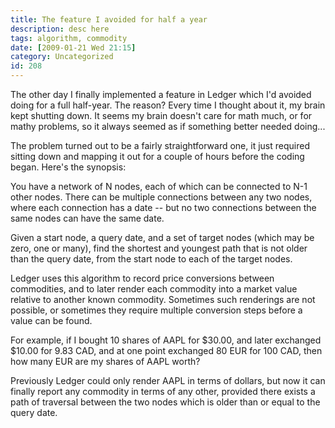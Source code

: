 ```yaml
---
title: The feature I avoided for half a year
description: desc here
tags: algorithm, commodity
date: [2009-01-21 Wed 21:15]
category: Uncategorized
id: 208
---
```


The other day I finally implemented a feature in Ledger which I'd avoided doing for a full half-year.  The reason?  Every time I thought about it, my brain kept shutting down.  It seems my brain doesn't care for math much, or for mathy problems, so it always seemed as if something better needed doing...

<!--more-->
The problem turned out to be a fairly straightforward one, it just required sitting down and mapping it out for a couple of hours before the coding began.  Here's the synopsis:

You have a network of N nodes, each of which can be connected to N-1 other nodes.  There can be multiple connections between any two nodes, where each connection has a date -- but no two connections between the same nodes can have the same date.

Given a start node, a query date, and a set of target nodes (which may be zero, one or many), find the shortest and youngest path that is not older than the query date, from the start node to each of the target nodes.

Ledger uses this algorithm to record price conversions between commodities, and to later render each commodity into a market value relative to another known commodity.  Sometimes such renderings are not possible, or sometimes they require multiple conversion steps before a value can be found.

For example, if I bought 10 shares of AAPL for $30.00, and later exchanged $10.00 for 9.83 CAD, and at one point exchanged 80 EUR for 100 CAD, then how many EUR are my shares of AAPL worth?

Previously Ledger could only render AAPL in terms of dollars, but now it can finally report any commodity in terms of any other, provided there exists a path of traversal between the two nodes which is older than or equal to the query date.

